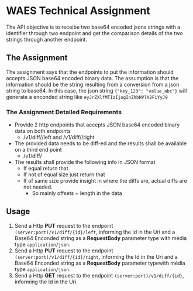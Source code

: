 # WAES Technical Assignment

The API objective is to receibe two base64 encoded jsons strings with a identifier through two endpoint and get the comparison details of the two strings through another endpoint.

## The Assignment

The assignment says that the endpoints to put the information should accepts JSON base64 encoded binary data.
The assumption is that the information should be the string resulting from a conversion from a json string to base64.
In this case, the json string `{"key_123": "value_abc"}` will generate a enconded string like `eyJrZXlfMTIzIjogInZhbHVlX2FiYyJ9`

### The Assignment Detailed Requirements

- Provide 2 http endpoints that accepts JSON base64 encoded binary data on both endpoints
    - <host>/v1/diff/<ID>/left and <host>/v1/diff/<ID>/right
- The provided data needs to be diff-ed and the results shall be available on a third end point
    - <host>/v1/diff/<ID>
- The results shall provide the following info in JSON format
    - If equal return that
    - If not of equal size just return that
    - If of same size provide insight in where the diffs are, actual diffs are not needed.
        - So mainly offsets + length in the data
				
## Usage

1. Send a Http **PUT** request to the endpoint `(server:port)/v1/diff/{id}/left`, informing the Id in the Uri and a Base64 Enconded string as a **RequestBody** parameter type with média type `application/json`.
2. Send a Http **PUT** request to the endpoint `(server:port)/v1/diff/{id}/right`, informing the Id in the Uri and a Base64 Enconded string as a **RequestBody** parameter typewith média type `application/json`.
3. Send a Http **GET** request to the endpoint `(server:port)/v1/diff/{id}`, informing the Id in the Uri.
